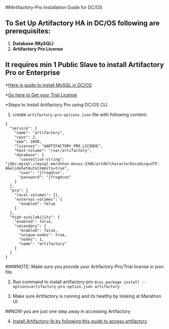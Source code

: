 ##Artifactory-Pro Installation Guide for DC/OS

## To Set Up Artifactory HA in DC/OS following are prerequisites:
1. **Database (MySQL)**
2. **Artifactory Pro License**

## It requires min 1 Public Slave to install Artifactory Pro or Enterprise

*[Here is guide to install MySQL in DC/OS](install-mysql.md)

*[Go here to Get your Trial License](https://www.jfrog.com/artifactory/free-trial-mesosphere/)

*Steps to Install Artifactory Pro using DC/OS CLI.

1. create `artifactory-pro-options.json` file with following content:
```
{
  "service": {
    "name": "artifactory",
    "cpus": 2,
    "mem": 2048,
    "licenses": "$ARTIFACTORY_PRO_LICENSE",
    "host-volume": "/var/artifactory",
    "database": {
      "connection-string": "jdbc:mysql://mysql.marathon.mesos:3306/artdb?characterEncoding=UTF-8&elideSetAutoCommits=true",
      "user": "jfrogdcos",
      "password": "jfrogdcos"
    }
  },
  "pro": {
    "local-volumes": {},
    "external-volumes": {
      "enabled": false
    }
  },
  "high-availability": {
    "enabled": false,
    "secondary": {
      "enabled": false,
      "unique-nodes": true,
      "nodes": 1,
      "name": "artifactory"
    }
  }
}
```

####NOTE: Make sure you provide your Artifactory-Pro/Trial license in json file.

2. Run command to install artifactory pro ```dcos package install --options=artifactory-pro-option.json artifactory```

3. Make sure Artifactory is running and its healthy by looking at Marathon UI.

##NOW you are just one step away in accessing Artifactory

4. [Install Artifactory-lb by following this guide to access artifactory](install-artifactory-lb.md)
